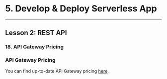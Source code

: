 # 5. Develop & Deploy Serverless App
___

## Lesson 2: REST API

### 18. API Gateway Pricing 



### API Gateway Pricing
You can find up-to-date API Gateway pricing [here](https://aws.amazon.com/api-gateway/pricing/).